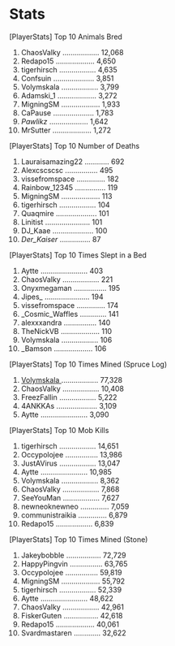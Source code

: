 # Stats

\[PlayerStats] Top 10 Animals Bred

1. ChaosValky .................. 12,068
2. Redapo15 ................... 4,650
3. tigerhirsch .................. 4,635
4. Confsuin .................... 3,851
5. Volymskala .................. 3,799
6. Adamski\_1 ................... 3,272
7. MigningSM ................... 1,933
8. CaPause .................... 1,783
9. _Pawlikz_ ................... 1,642
10. MrSutter ................... 1,272

\[PlayerStats] Top 10 Number of Deaths

1. Lauraisamazing22 ............ 692
2. Alexcscscsc ................ 495
3. vissefromspace .............. 182
4. Rainbow\_12345 ............... 119
5. MigningSM ................... 113
6. tigerhirsch .................. 104
7. Quaqmire .................... 101
8. Linitist ...................... 101
9. DJ\_Kaae .................... 100
10. _Der\_Kaiser_ ............... 87

\[PlayerStats] Top 10 Times Slept in a Bed

1. Aytte ....................... 403
2. ChaosValky .................. 221
3. Onyxmegaman ................ 195
4. Jipes\_ ...................... 194
5. vissefromspace .............. 174
6. \_Cosmic\_Waffles ............. 141
7. alexxxandra ................ 140
8. TheNickVB ................... 110
9. Volymskala .................. 106
10. \_Bamson ................... 106

\[PlayerStats] Top 10 Times Mined (Spruce Log)

1. [Volymskala ](../../the-world/civilization/players/volymskala.md).................. 77,328
2. ChaosValky .................. 10,408
3. FreezFallin .................. 5,222
4. 4ANKKAs .................... 3,109
5. Aytte ....................... 3,090

\[PlayerStats] Top 10 Mob Kills

1. tigerhirsch .................. 14,651
2. Occypolojee ................ 13,986
3. JustAVirus .................. 13,047
4. Aytte ....................... 10,985
5. Volymskala .................. 8,362
6. ChaosValky .................. 7,868
7. SeeYouMan .................. 7,627
8. newneoknewneo .............. 7,059
9. communistraikia .............. 6,879
10. Redapo15 .................. 6,839

\[PlayerStats] Top 10 Times Mined (Stone)

1. Jakeybobble ................. 72,729
2. HappyPingvin ................ 63,765
3. Occypolojee ................ 59,819
4. MigningSM ................... 55,792
5. tigerhirsch .................. 52,339
6. Aytte ....................... 48,622
7. ChaosValky .................. 42,961
8. FiskerGuten ................. 42,618
9. Redapo15 ................... 40,061
10. Svardmastaren ............. 32,622
